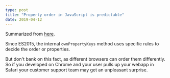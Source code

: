 ```yaml
---
type: post
title: "Property order in JavaScript is predictable"
date: 2019-04-12
---
```


Summarized from [here](https://www.stefanjudis.com/today-i-learned/property-order-is-predictable-in-javascript-objects-since-es2015/).

Since ES2015, the internal `ownPropertyKeys` method
uses specific rules to decide the order or properties.

But don't bank on this fact, as different browsers can order
them differently. So if you developed on Chrome and your user pulls
up your webapp in Safari your customer support team may get an
unpleasant surprise.




